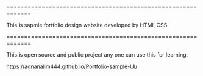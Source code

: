 =============================================================

This is sapmle fortfolio design website developed by HTMl, CSS

=============================================================


This is open source and public project any one can use this for 
learning.

https://adnanalim444.github.io/Portfolio-sample-UI/ 
